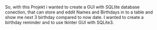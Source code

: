 So, with this Projekt i wanted to create a GUI with SQLlite database conection, that can store and eddit Names and Birthdays in to a table and show me next 3 birthday compared to now date.
I wanted to create a birthday reminder and to use tkinter GUI with SQLite3. 
